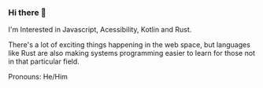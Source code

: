 ### Hi there 👋

I'm Interested in Javascript, Acessibility, Kotlin and Rust.

There's a lot of exciting things happening in the web space, but languages like Rust are also making systems programming easier to learn for those not in that particular field. 

 Pronouns: He/Him

<!--
**ajstrand/ajstrand** is a ✨ _special_ ✨ repository because its `README.md` (this file) appears on your GitHub profile.

Here are some ideas to get you started:

- 🔭 I’m currently working on ...
- 🌱 I’m currently learning ...


-->

